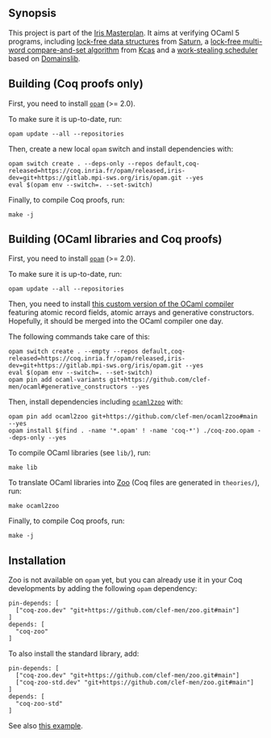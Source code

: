 ## Synopsis

This project is part of the [Iris Masterplan](https://julesjacobs.com/slides/iris-masterplan.pdf).
It aims at verifying OCaml 5 programs, including [lock-free data structures](lib/zoo_saturn) from [Saturn](https://github.com/ocaml-multicore/saturn), a [lock-free multi-word compare-and-set algorithm](lib/zoo_kcas) from [Kcas](https://github.com/ocaml-multicore/kcas) and a [work-stealing scheduler](lib/zoo_parabs) based on [Domainslib](https://github.com/ocaml-multicore/domainslib).

## Building (Coq proofs only)

First, you need to install [`opam`](https://opam.ocaml.org/) (>= 2.0).

To make sure it is up-to-date, run:

```
opam update --all --repositories
```

Then, create a new local `opam` switch and install dependencies with:

```
opam switch create . --deps-only --repos default,coq-released=https://coq.inria.fr/opam/released,iris-dev=git+https://gitlab.mpi-sws.org/iris/opam.git --yes
eval $(opam env --switch=. --set-switch)
```

Finally, to compile Coq proofs, run:

```
make -j
```

## Building (OCaml libraries and Coq proofs)

First, you need to install [`opam`](https://opam.ocaml.org/) (>= 2.0).

To make sure it is up-to-date, run:

```
opam update --all --repositories
```

Then, you need to install [this custom version of the OCaml compiler](https://github.com/clef-men/ocaml/tree/generative_constructors) featuring atomic record fields, atomic arrays and generative constructors.
Hopefully, it should be merged into the OCaml compiler one day.

The following commands take care of this:

```
opam switch create . --empty --repos default,coq-released=https://coq.inria.fr/opam/released,iris-dev=git+https://gitlab.mpi-sws.org/iris/opam.git --yes
eval $(opam env --switch=. --set-switch)
opam pin add ocaml-variants git+https://github.com/clef-men/ocaml#generative_constructors --yes
```

Then, install dependencies including [`ocaml2zoo`](https://github.com/clef-men/ocaml2zoo) with:

```
opam pin add ocaml2zoo git+https://github.com/clef-men/ocaml2zoo#main --yes
opam install $(find . -name '*.opam' ! -name 'coq-*') ./coq-zoo.opam --deps-only --yes
```

To compile OCaml libraries (see `lib/`), run:

```
make lib
```

To translate OCaml libraries into [Zoo](https://github.com/clef-men/zoo) (Coq files are generated in `theories/`), run:

```
make ocaml2zoo
```

Finally, to compile Coq proofs, run:

```
make -j
```

## Installation

Zoo is not available on `opam` yet, but you can already use it in your Coq developments by adding the following `opam` dependency:

```
pin-depends: [
  ["coq-zoo.dev" "git+https://github.com/clef-men/zoo.git#main"]
]
depends: [
  "coq-zoo"
]
```

To also install the standard library, add:

```
pin-depends: [
  ["coq-zoo.dev" "git+https://github.com/clef-men/zoo.git#main"]
  ["coq-zoo-std.dev" "git+https://github.com/clef-men/zoo.git#main"]
]
depends: [
  "coq-zoo-std"
]
```

See also [this example](https://github.com/clef-men/zoo-demo).
